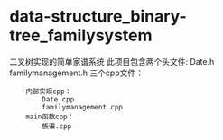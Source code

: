 data-structure_binary-tree_familysystem
=======================================

二叉树实现的简单家谱系统
此项目包含两个头文件:
       Date.h
       familymanagement.h
   三个cpp文件：

        内部实现cpp：
            Date.cpp
            familymanagement.cpp
        main函数cpp：
            族谱.cpp
